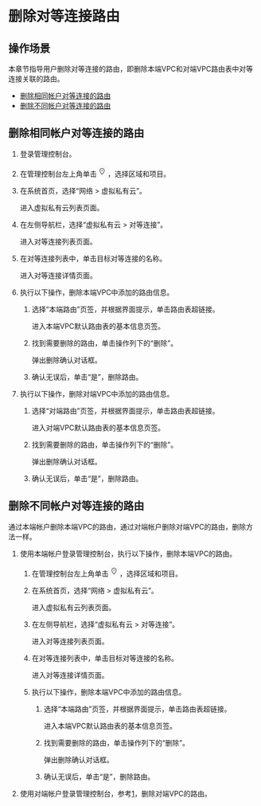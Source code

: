 # 删除对等连接路由<a name="vpc_peering_0006"></a>

## 操作场景<a name="s45b2ece92df640c0a3907ed35916cd2b"></a>

本章节指导用户删除对等连接的路由，即删除本端VPC和对端VPC路由表中对等连接关联的路由。

-   [删除相同帐户对等连接的路由](#section26541722111813)
-   [删除不同帐户对等连接的路由](#section47866392497)

## 删除相同帐户对等连接的路由<a name="section26541722111813"></a>

1.  登录管理控制台。
2.  在管理控制台左上角单击![](figures/icon-region.png)，选择区域和项目。
3.  在系统首页，选择“网络 \> 虚拟私有云”。

    进入虚拟私有云列表页面。

4.  在左侧导航栏，选择“虚拟私有云 \> 对等连接”。

    进入对等连接列表页面。

5.  在对等连接列表中，单击目标对等连接的名称。

    进入对等连接详情页面。

6.  执行以下操作，删除本端VPC中添加的路由信息。
    1.  选择“本端路由”页签，并根据界面提示，单击路由表超链接。

        进入本端VPC默认路由表的基本信息页签。

    2.  找到需要删除的路由，单击操作列下的“删除”。

        弹出删除确认对话框。

    3.  确认无误后，单击“是”，删除路由。

7.  执行以下操作，删除对端VPC中添加的路由信息。
    1.  选择“对端路由”页签，并根据界面提示，单击路由表超链接。

        进入对端VPC默认路由表的基本信息页签。

    2.  找到需要删除的路由，单击操作列下的“删除”。

        弹出删除确认对话框。

    3.  确认无误后，单击“是”，删除路由。


## 删除不同帐户对等连接的路由<a name="section47866392497"></a>

通过本端帐户删除本端VPC的路由，通过对端帐户删除对端VPC的路由，删除方法一样。

1.  <a name="li4105938135810"></a>使用本端帐户登录管理控制台，执行以下操作，删除本端VPC的路由。
    1.  在管理控制台左上角单击![](figures/icon-region.png)，选择区域和项目。
    2.  在系统首页，选择“网络 \> 虚拟私有云”。

        进入虚拟私有云列表页面。

    3.  在左侧导航栏，选择“虚拟私有云 \> 对等连接”。

        进入对等连接列表页面。

    4.  在对等连接列表中，单击目标对等连接的名称。

        进入对等连接详情页面。

    5.  执行以下操作，删除本端VPC中添加的路由信息。
        1.  选择“本端路由”页签，并根据界面提示，单击路由表超链接。

            进入本端VPC默认路由表的基本信息页签。

        2.  找到需要删除的路由，单击操作列下的“删除”。

            弹出删除确认对话框。

        3.  确认无误后，单击“是”，删除路由。

2.  使用对端帐户登录管理控制台，参考[1](#li4105938135810)，删除对端VPC的路由。

